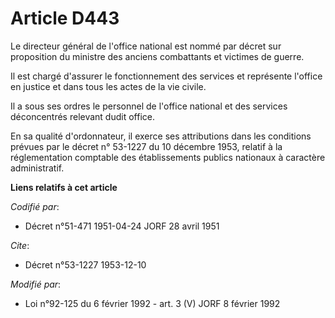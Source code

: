 # Article D443

Le directeur général de l'office national est nommé par décret sur proposition du ministre des anciens combattants et
victimes de guerre.

Il est chargé d'assurer le fonctionnement des services et représente l'office en justice et dans tous les actes de la vie
civile.

Il a sous ses ordres le personnel de l'office national et des services déconcentrés relevant dudit office.

En sa qualité d'ordonnateur, il exerce ses attributions dans les conditions prévues par le décret n° 53-1227 du 10 décembre
1953, relatif à la réglementation comptable des établissements publics nationaux à caractère administratif.

**Liens relatifs à cet article**

_Codifié par_:

  - Décret n°51-471 1951-04-24 JORF 28 avril 1951

_Cite_:

  - Décret n°53-1227 1953-12-10

_Modifié par_:

  - Loi n°92-125 du 6 février 1992 - art. 3 (V) JORF 8 février 1992
